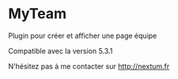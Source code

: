 MyTeam
=========
Plugin pour créer et afficher une page équipe

Compatible avec la version 5.3.1


N'hésitez pas à me contacter sur http://nextum.fr